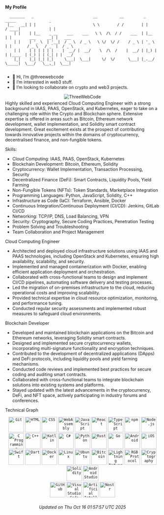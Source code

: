 **My Profile**

```
  _______   _                           __          __         _        _____               _        
 |__   __| | |                          \ \        / /        | |      / ____|             | |       
    | |    | |__    _ __    ___    ___   \ \  /\  / /    ___  | |__   | |        ___     __| |   ___ 
    | |    | '_ \  | '__|  / _ \  / _ \   \ \/  \/ /    / _ \ | '_ \  | |       / _ \   / _` |  / _ \
    | |    | | | | | |    |  __/ |  __/    \  /\  /    |  __/ | |_) | | |____  | (_) | | (_| | |  __/
    |_|    |_| |_| |_|     \___|  \___|     \/  \/      \___| |_.__/   \_____|  \___/   \__,_|  \___|
                                                                                                     
```

- 👋 Hi, I’m @threewebcode
- 👀 I’m interested in web3 stuff.
- 💞️ I’m looking to collaborate on crypto and web3 projects.

<p align="center" style="margin-bottom:-5px;">
    <img src="https://readme-typing-svg.demolab.com/?lines=FOCUS+ON+CLOUD+AI+AND+CRYPTO&font=Fira%20Code&center=true&width=420&height=50&duration=4000&pause=1000&color=051015&weight=600&size=24&vCenter=true" alt="ThreeWebCode" style="margin-bottom:-5px;" />
</p>

Highly skilled and experienced Cloud Computing Engineer with a strong background in IAAS, PAAS, OpenStack, and Kubernetes, eager to take on a challenging role within the Crypto and Blockchain sphere. Extensive expertise is offered in areas such as Bitcoin, Ethereum network development, wallet implementation, and Solidity smart contract development. Great excitement exists at the prospect of contributing towards innovative projects within the domains of cryptocurrency, decentralised finance, and non-fungible tokens.

Skills:
- Cloud Computing: IAAS, PAAS, OpenStack, Kubernetes
- Blockchain Development: Bitcoin, Ethereum, Solidity
- Cryptocurrency: Wallet Implementation, Transaction Processing, Security
- Decentralized Finance (DeFi): Smart Contracts, Liquidity Pools, Yield Farming
- Non-Fungible Tokens (NFTs): Token Standards, Marketplace Integration
- Programming Languages: Python, JavaScript, Solidity, C++
- Infrastructure as Code (IaC): Terraform, Ansible, Docker
- Continuous Integration/Continuous Deployment (CI/CD): Jenkins, GitLab CI/CD
- Networking: TCP/IP, DNS, Load Balancing, VPN
- Security: Cryptography, Secure Coding Practices, Penetration Testing
- Problem Solving and Troubleshooting
- Team Collaboration and Project Management

Cloud Computing Engineer

- Architected and deployed cloud infrastructure solutions using IAAS and PAAS technologies, including OpenStack and Kubernetes, ensuring high availability, scalability, and security.
- Implemented and managed containerization with Docker, enabling efficient application deployment and orchestration.
- Collaborated with cross-functional teams to design and implement CI/CD pipelines, automating software delivery and testing processes.
- Led the migration of on-premises infrastructure to the cloud, reducing operational costs and improving scalability.
- Provided technical expertise in cloud resource optimization, monitoring, and performance tuning.
- Conducted regular security assessments and implemented robust measures to safeguard cloud environments.

Blockchain Developer

- Developed and maintained blockchain applications on the Bitcoin and Ethereum networks, leveraging Solidity smart contracts.
- Designed and implemented secure cryptocurrency wallets, incorporating multi-signature functionality and encryption techniques.
- Contributed to the development of decentralized applications (DApps) and DeFi protocols, including liquidity pools and yield farming mechanisms.
- Conducted code reviews and implemented best practices for secure coding and auditing smart contracts.
- Collaborated with cross-functional teams to integrate blockchain solutions into existing systems and platforms.
- Stayed updated with the latest advancements in the cryptocurrency, DeFi, and NFT space, actively participating in industry forums and conferences.

Technical Graph

<div align="center">
        <code><img width="50" src="https://user-images.githubusercontent.com/25181517/192108372-f71d70ac-7ae6-4c0d-8395-51d8870c2ef0.png" alt="Git" title="Git"/></code>
        <code><img width="50" src="https://user-images.githubusercontent.com/25181517/192158954-f88b5814-d510-4564-b285-dff7d6400dad.png" alt="HTML" title="HTML"/></code>
        <code><img width="50" src="https://user-images.githubusercontent.com/25181517/183898674-75a4a1b1-f960-4ea9-abcb-637170a00a75.png" alt="CSS" title="CSS"/></code>
        <code><img width="50" src="https://user-images.githubusercontent.com/25181517/188324036-d704ac9a-6e61-4722-b978-254b25b61bed.png" alt="WebAssembly" title="WebAssembly"/></code>
        <code><img width="50" src="https://user-images.githubusercontent.com/25181517/117447155-6a868a00-af3d-11eb-9cfe-245df15c9f3f.png" alt="JavaScript" title="JavaScript"/></code>
        <code><img width="50" src="https://user-images.githubusercontent.com/25181517/183897015-94a058a6-b86e-4e42-a37f-bf92061753e5.png" alt="React" title="React"/></code>
        <code><img width="50" src="https://user-images.githubusercontent.com/25181517/183890598-19a0ac2d-e88a-4005-a8df-1ee36782fde1.png" alt="TypeScript" title="TypeScript"/></code>
        <code><img width="50" src="https://user-images.githubusercontent.com/25181517/121401671-49102800-c959-11eb-9f6f-74d49a5e1774.png" alt="npm" title="npm"/></code>
        <code><img width="50" src="https://user-images.githubusercontent.com/25181517/183568594-85e280a7-0d7e-4d1a-9028-c8c2209e073c.png" alt="Node.js" title="Node.js"/></code>
        <code><img width="50" src="https://upload.wikimedia.org/wikipedia/commons/thumb/1/18/C_Programming_Language.svg/1853px-C_Programming_Language.svg.png" alt="C Programming Language" title="C Programming Language"/></code>
       <code><img width="50" src="https://user-images.githubusercontent.com/25181517/192106073-90fffafe-3562-4ff9-a37e-c77a2da0ff58.png" alt="C++" title="C++"/></code>
       <code><img width="50" src="https://user-images.githubusercontent.com/25181517/185062810-7ee0c3d2-17f2-4a98-9d8a-a9576947692b.png" alt="Kotlin" title="Kotlin"/></code>
        <code><img width="50" src="https://user-images.githubusercontent.com/25181517/121405384-444d7300-c95d-11eb-959f-913020d3bf90.png" alt="C#" title="C#"/></code>
        <code><img width="50" src="https://user-images.githubusercontent.com/25181517/183423507-c056a6f9-1ba8-4312-a350-19bcbc5a8697.png" alt="Python" title="Python"/></code>
        <code><img width="50" src="https://user-images.githubusercontent.com/25181517/192599922-3a8ceb1c-ff1d-40bc-b73c-99ea1182d8ad.png" alt="Rust" title="Rust"/></code>
        <code><img width="50" src="https://user-images.githubusercontent.com/25181517/192149581-88194d20-1a37-4be8-8801-5dc0017ffbbe.png" alt="Go" title="Go"/></code>
        <code><img width="50" src="https://user-images.githubusercontent.com/25181517/117269608-b7dcfb80-ae58-11eb-8e66-6cc8753553f0.png" alt="Android" title="Android"/></code>
        <code><img width="50" src="https://user-images.githubusercontent.com/25181517/121406611-a8246b80-c95e-11eb-9b11-b771486377f6.png" alt="iOS" title="iOS"/></code>
        <code><img width="50" src="https://user-images.githubusercontent.com/25181517/121406389-6267a300-c95e-11eb-8d67-f1e22afe8aea.png" alt="Swift" title="Swift"/></code>
        <code><img width="50" src="https://user-images.githubusercontent.com/25181517/186150304-1568ffdf-4c62-4bdc-9cf1-8d8efcea7c5b.png" alt="Dart" title="Dart"/></code>
        <code><img width="50" src="https://user-images.githubusercontent.com/25181517/117207330-263ba280-adf4-11eb-9b97-0ac5b40bc3be.png" alt="Docker" title="Docker"/></code>
        <code><img width="50" src="https://github.com/marwin1991/profile-technology-icons/assets/76662862/2481dc48-be6b-4ebb-9e8c-3b957efe69fa" alt="Linux" title="Linux"/></code>
        <code><img width="50" src="https://user-images.githubusercontent.com/25181517/186884153-99edc188-e4aa-4c84-91b0-e2df260ebc33.png" alt="Ubuntu" title="Ubuntu"/></code>
  <code><img width="50" src="https://upload.wikimedia.org/wikipedia/commons/thumb/4/46/Bitcoin.svg/2048px-Bitcoin.svg.png" alt="Bitcoin" title="Bitcoin"/></code>
 <code><img width="50" src="https://upload.wikimedia.org/wikipedia/commons/thumb/2/25/Bitcoin_lightning_logo.svg/1024px-Bitcoin_lightning_logo.svg.png" alt="Lightning Network" title="Lightning Network"/></code>
  <code><img width="50" src="https://miro.medium.com/v2/resize:fit:1200/0*MtBYi1QJlPB0hBJR.png" alt="RGB Protocol" title="RGB Protocol"/></code>
  <code><img width="50" src="https://www.shutterstock.com/image-vector/cryptography-icon-thin-linear-outline-600nw-2117361122.jpg" alt="Cryptography" title="Cryptography"/></code>
   <code><img width="50" src="https://docs.soliditylang.org/en/latest/_images/solidity_logo.svg" alt="Solidity" title="Solidity"/></code>
  <code><img width="50" src="https://user-images.githubusercontent.com/25181517/192108895-20dc3343-43e3-4a54-a90e-13a4abbc57b9.png" alt="Android Studio" title="Android Studio"/></code>
 <div align="center">
        <code><img width="50" src="https://user-images.githubusercontent.com/25181517/192108374-8da61ba1-99ec-41d7-80b8-fb2f7c0a4948.png" alt="GitHub" title="GitHub"/></code>
        <code><img width="50" src="https://user-images.githubusercontent.com/25181517/192108891-d86b6220-e232-423a-bf5f-90903e6887c3.png" alt="Visual Studio Code" title="Visual Studio Code"/></code>
    <code><img width="50" src="https://static.vecteezy.com/system/resources/thumbnails/010/518/719/small/artificial-intelligence-ai-processor-chip-icon-symbol-for-graphic-design-logo-website-social-media-mobile-app-ui-illustration-vector.jpg" alt="Artificial Intelligence" title="Artificial Intelligence"/></code>
    <code><img width="50" src="https://user-images.githubusercontent.com/99301796/223592277-34058d0e-af30-411d-8dfe-87c42dacdcf2.png" alt="Nostr" title="Nostr"/></code>

</div>

###### Updated on Thu Oct 16 01:57:57 UTC 2025
